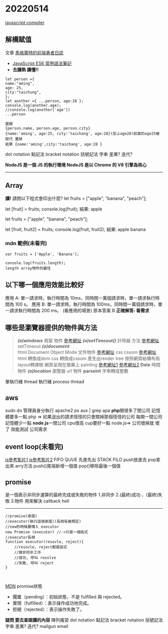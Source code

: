 # 20220514
[javascript compiler](https://www.programiz.com/javascript/online-compiler/)
## 解構賦值
文章 [馬格蕾特的前端勇者日誌](https://gretema.github.io/)

-   [JavaScript ES6 常用語法筆記](https://gretema.github.io/javascript/20200504/221423942/)
-   **去讀熟 讀懂!!**

```
let person ={
name:"aming",
age: 25,
city:"taichung",
};
let another ={ ...person, age:28 };
console.log(another.age);
//console.log(another['age'])
...person 

展開
{person.name, person.age, person.city}
{name:'aming', age:25, city:'taichang', age:28}(加上age28)前面的age25被取代 蓋掉
結果 {name:'aming',city:'taichang', age:28 }
```
dot notation 點記法
bracket notation 括號記法 字串
差異?
迭代?


**NodeJS 是一個 JS 的執行環境
NodeJS 是以 Chrome 的 V8 引擎為核心**

---

## Array
**讀!**
請問以下程式會印出什麼?
let fruits = ["apple", "banana", "peach"];

let [fruit] = fruits;
console.log(fruit);
結果: apple

let fruits = ["apple", "banana", "peach"];

let [fruit, fruit2] = fruits;
console.log(fruit, fruit2);
結果: apple banana

### mdn 範例(未看完)
```
var fruits = ['Apple', 'Banana'];

console.log(fruits.length);
length array物件的屬性
```




## 以下哪一個應用效能比較好
應用 A: 單一請求時，執行時間為 10ms，同時間一萬個請求時，單一請求執行時間為 100 s。
應用 B: 單一請求時，執行時間為 100ms，同時間一萬個請求時，單一請求執行時間為 200 ms。
(看應用的場景)
原本答案 B
**正確解答: 看需求**

## 哪些是瀏覽器提供的物件與方法
>_**(o)windows**_     視窗 物件
[參考網址](https://developer.mozilla.org/zh-TW/docs/Web/API/Window)
_**(o)setTimeout()**_ 計時器 方法
[參考網址](https://developer.mozilla.org/zh-CN/docs/Web/API/setTimeout)setTimeout
_**(o)document**_    
html Document Object Mode 文件物件
[參考網址](https://developer.mozilla.org/zh-TW/docs/Glossary/DOM)
css cssom 
[參考網址](https://developer.mozilla.org/zh-TW/docs/Glossary/CSSOM)
html 轉換成dom 
css   轉換成cssom
產生出render tree
按照網頁結構布局 layout轉譯樹
網頁呈現在螢幕上  painting
[參考網址1](https://medium.com/walkout/%E5%A2%9E%E9%80%B2%E6%95%88%E8%83%BD%E5%BE%9E%E4%BA%86%E8%A7%A3%E7%80%8F%E8%A6%BD%E5%99%A8%E9%96%8B%E5%A7%8B-%E9%97%9C%E9%8D%B5%E6%B8%B2%E6%9F%93%E8%B7%AF%E5%BE%91-595c5da265a9)
[參考網址2](https://developer.mozilla.org/zh-TW/docs/Learn/CSS/First_steps/How_CSS_works)
**Date**  時間 物件
_**(o)location**_ 瀏覽器 url 物件
**parseint** 字串轉成整數




單執行緒
thread 執行緒
process
thread

## aws
sudo do 管理員身分執行
apache2
ps aux | grep apa
**php**開很多了間公司
記憶體要多一點
php => 如果送出的請求怪怪的只會關掉那個怪怪的公司
每開一間公司記憶體少一點
**node.js**一間公司 cpu很高 
cup要好一點 
node.js=> 公司壞掉就 壞了
效能測試 公司需求

## event loop(未看完)
[js參考影片1](https://www.youtube.com/results?search_query=event+loop)
[js參考影片2](https://www.youtube.com/watch?v=e-5obm1G_FY)
FIFO QUUE
先進先出
STACK FILO
push放進去
pop拿出來 
arry方法 
push()尾端新增一個值
pop()移除最後一個值

## promise  
是一個表示非同步運算的最終完成或失敗的物件
1.非同步
2.(最終)成功 、(最終)失敗
3.物件
用來解決 callback hell

---
```
//promise(承諾)
//executor(執行這個承諾)(長相有被規定)
//new的時候要傳入 executor
new Promise (executor) //->只是一個函式
//executor長相
function executor(resovle, reject){
    //resovle, reject都是函式
    //做非同步工作
    //成功, 呼叫 resolve
    //失敗, 呼叫 reject
}



```
[MDN](https://developer.mozilla.org/zh-TW/docs/Web/JavaScript/Reference/Global_Objects/Promise)
promise狀態
- 擱置（pending）：初始狀態，不是 fulfilled 與 rejected。
- 實現（fulfilled）：表示操作成功地完成。
- 拒絕（rejected）：表示操作失敗了。







**疑問 要去查跟讀的內容**
陣列複習
dot notation 點記法
bracket notation 括號記法 字串
差異?
迭代?
mailgun email